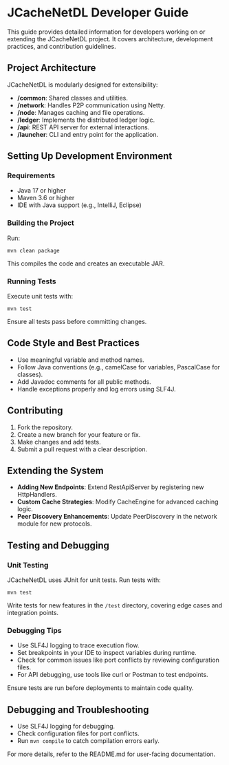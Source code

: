 # JCacheNetDL Developer Guide

This guide provides detailed information for developers working on or extending the JCacheNetDL project. It covers architecture, development practices, and contribution guidelines.

## Project Architecture

JCacheNetDL is modularly designed for extensibility:
- **/common**: Shared classes and utilities.
- **/network**: Handles P2P communication using Netty.
- **/node**: Manages caching and file operations.
- **/ledger**: Implements the distributed ledger logic.
- **/api**: REST API server for external interactions.
- **/launcher**: CLI and entry point for the application.

## Setting Up Development Environment

### Requirements
- Java 17 or higher
- Maven 3.6 or higher
- IDE with Java support (e.g., IntelliJ, Eclipse)

### Building the Project
Run:
```
mvn clean package
```
This compiles the code and creates an executable JAR.

### Running Tests
Execute unit tests with:
```
mvn test
```
Ensure all tests pass before committing changes.

## Code Style and Best Practices
- Use meaningful variable and method names.
- Follow Java conventions (e.g., camelCase for variables, PascalCase for classes).
- Add Javadoc comments for all public methods.
- Handle exceptions properly and log errors using SLF4J.

## Contributing
1. Fork the repository.
2. Create a new branch for your feature or fix.
3. Make changes and add tests.
4. Submit a pull request with a clear description.

## Extending the System
- **Adding New Endpoints**: Extend RestApiServer by registering new HttpHandlers.
- **Custom Cache Strategies**: Modify CacheEngine for advanced caching logic.
- **Peer Discovery Enhancements**: Update PeerDiscovery in the network module for new protocols.

## Testing and Debugging

### Unit Testing
JCacheNetDL uses JUnit for unit tests. Run tests with:
```
mvn test
```
Write tests for new features in the `/test` directory, covering edge cases and integration points.

### Debugging Tips
- Use SLF4J logging to trace execution flow.
- Set breakpoints in your IDE to inspect variables during runtime.
- Check for common issues like port conflicts by reviewing configuration files.
- For API debugging, use tools like curl or Postman to test endpoints.

Ensure tests are run before deployments to maintain code quality.

## Debugging and Troubleshooting
- Use SLF4J logging for debugging.
- Check configuration files for port conflicts.
- Run `mvn compile` to catch compilation errors early.

For more details, refer to the README.md for user-facing documentation.
